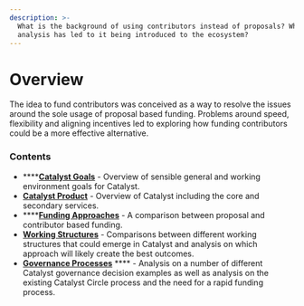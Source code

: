 ```yaml
---
description: >-
  What is the background of using contributors instead of proposals? What
  analysis has led to it being introduced to the ecosystem?
---
```


# Overview

The idea to fund contributors was conceived as a way to resolve the issues around the sole usage of proposal based funding. Problems around speed, flexibility and aligning incentives led to exploring how funding contributors could be a more effective alternative.



### Contents

* ****[**Catalyst Goals**](catalyst-goals.md) - Overview of sensible general and working environment goals for Catalyst.
* [**Catalyst Product**](catalyst-product.md) - Overview of Catalyst including the core and secondary services.
* ****[**Funding Approaches**](../contributor-funding-model/idea-vs-contributor-proposals.md) - A comparison between proposal and contributor based funding.
* [**Working Structures**](working-structures/) - Comparisons between different working structures that could emerge in Catalyst and analysis on which approach will likely create the best outcomes.
* [**Governance Processes**](../contributor-governance/governance-decision-examples.md) **** - Analysis on a number of different Catalyst governance decision examples as well as analysis on the existing Catalyst Circle process and the need for a rapid funding process.
